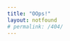 ```yaml
---
title: "OOps!"
layout: notfound
# permalink: /404/
---
```


<!-- <h2> Sorry the Page you are looking for doesnot exist ! </h2>

<button class="btn btn-lg btn-default"><a href="/">Back to Home</a></button> -->
